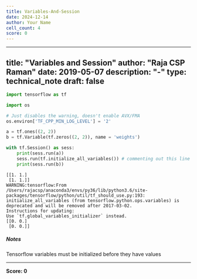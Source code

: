 ```yaml
---
title: Variables-And-Session
date: 2024-12-14
author: Your Name
cell_count: 4
score: 0
---
```


---
title: "Variables and Session"
author: "Raja CSP Raman"
date: 2019-05-07
description: "-"
type: technical_note
draft: false
---

```python
import tensorflow as tf

import os

# Just disables the warning, doesn't enable AVX/FMA
os.environ['TF_CPP_MIN_LOG_LEVEL'] = '2'
```


```python
a = tf.ones((2, 2))
b = tf.Variable(tf.zeros((2, 2)), name = 'weights')

with tf.Session() as sess:
    print(sess.run(a))
    sess.run(tf.initialize_all_variables()) # commenting out this line will throw exception
    print(sess.run(b))
```

    [[1. 1.]
     [1. 1.]]
    WARNING:tensorflow:From /Users/rajacsp/anaconda3/envs/py36/lib/python3.6/site-packages/tensorflow/python/util/tf_should_use.py:193: initialize_all_variables (from tensorflow.python.ops.variables) is deprecated and will be removed after 2017-03-02.
    Instructions for updating:
    Use `tf.global_variables_initializer` instead.
    [[0. 0.]
     [0. 0.]]


##### Notes

Tensorflow variables must be initialized before they have values


---
**Score: 0**